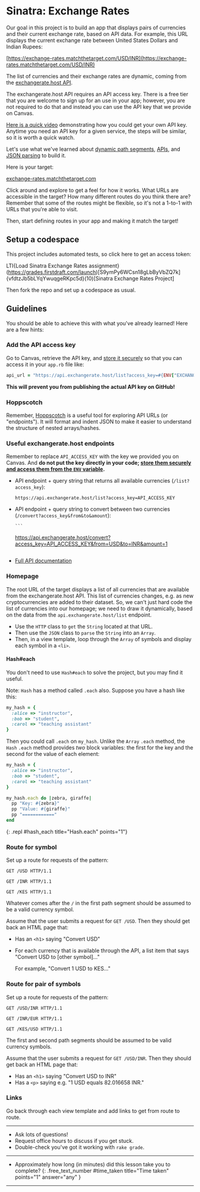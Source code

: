 # Sinatra: Exchange Rates

Our goal in this project is to build an app that displays pairs of currencies and their current exchange rate, based on API data. For example, this URL displays the current exchange rate between United States Dollars and Indian Rupees:

[https://exchange-rates.matchthetarget.com/USD/INR](https://exchange-rates.matchthetarget.com/USD/INR)

The list of currencies and their exchange rates are dynamic, coming from the [exchangerate.host API](https://exchangerate.host/).

<div class="bg-blue-100 py-1 px-5" markdown="1">

The exchangerate.host API requires an API access key. There is a free tier that you are welcome to sign up for an use in your app; however, you are not required to do that and instead you can use the API key that we provide on Canvas.

[Here is a quick video]() demonstrating how you could get your own API key. Anytime you need an API key for a given service, the steps will be similar, so it is worth a quick watch.
</div>

Let's use what we've learned about [dynamic path segments](https://learn.firstdraft.com/lessons/111-sinatra-dice-dynamic-routes), [APIs](https://learn.firstdraft.com/lessons/225-intro-to-apis), and [JSON parsing](https://learn.firstdraft.com/lessons/104-umbrella#useful-methods) to build it.

Here is your target: 

[exchange-rates.matchthetarget.com](https://exchange-rates.matchthetarget.com/)

Click around and explore to get a feel for how it works. What URLs are accessible in the target? How many different routes do you think there are? Remember that some of the routes might be flexible, so it's not a 1-to-1 with URLs that you're able to visit.

Then, start defining routes in your app and making it match the target!

## Setup a codespace

This project includes automated tests, so click here to get an access token:

LTI{Load Sinatra Exchange Rates assignment}(https://grades.firstdraft.com/launch)[S9ymPy6WCsn18gLbByVbZQ7k]{vfdtzJb5bLYqYwuqgeRKpc5d}(10)[Sinatra Exchange Rates Project]

Then fork the repo and set up a codespace as usual.

## Guidelines

You should be able to achieve this with what you've already learned! Here are a few hints:

### Add the API access key

Go to Canvas, retrieve the API key, and [store it securely](https://learn.firstdraft.com/lessons/52-storing-credentials-securely) so that you can access it in your `app.rb` file like:

```ruby
api_url = "https://api.exchangerate.host/list?access_key=#{ENV["EXCHANGE_RATE_API_KEY"]}"
```

**This will prevent you from publishing the actual API key on GitHub!**

### Hoppscotch

Remember, [Hoppscotch](https://learn.firstdraft.com/lessons/225-intro-to-apis#hoppscotch-a-client-designed-for-learning) is a useful tool for exploring API URLs (or "endpoints"). It will format and indent JSON to make it easier to understand the structure of nested arrays/hashes.

### Useful exchangerate.host endpoints

Remember to replace `API_ACCESS_KEY` with the key we provided you on Canvas. And **do not put the key directly in your code; [store them securely and access them from the `ENV` variable](https://learn.firstdraft.com/lessons/52-storing-credentials-securely).**

 - API endpoint + query string that returns all available currencies (`/list?access_key`): 
      
      ```
      https://api.exchangerate.host/list?access_key=API_ACCESS_KEY
      ```

 - API endpoint + query string to convert between two currencies (`/convert?access_key&from&to&amount`):

       ```
      https://api.exchangerate.host/convert?access_key=API_ACCESS_KEY&from=USD&to=INR&amount=1
      ```

 - [Full API documentation](https://exchangerate.host/documentation)

### Homepage

The root URL of the target displays a list of all currencies that are available from the exchangerate.host API. This list of currencies changes, e.g. as new cryptocurrencies are added to their dataset. So, we can't just hard code the list of currencies into our homepage; we need to draw it dynamically, based on the data from the `api.exchangerate.host/list` endpoint.

- Use the `HTTP` class to `get` the `String` located at that URL.
- Then use the `JSON` class to `parse` the `String` into an `Array`.
- Then, in a view template, loop through the `Array` of symbols and display each symbol in a `<li>`.

#### Hash#each

<div class="bg-blue-100 py-1 px-5" markdown="1">

You don't need to use `Hash#each` to solve the project, but you may find it useful.
</div>

Note: `Hash` has a method called `.each` also. Suppose you have a hash like this:

```ruby
my_hash = {
  :alice => "instructor",
  :bob => "student",
  :carol => "teaching assistant"
}
```

Then you could call `.each` on `my_hash`. Unlike the `Array` `.each` method, the `Hash` `.each` method provides _two_ block variables: the first for the key and the second for the value of each element:

```ruby
my_hash = {
  :alice => "instructor",
  :bob => "student",
  :carol => "teaching assistant"
}

my_hash.each do |zebra, giraffe|
  pp "Key: #{zebra}"
  pp "Value: #{giraffe}"
  pp "============"
end
```
{: .repl #hash_each title="Hash.each" points="1"}

### Route for symbol

Set up a route for requests of the pattern:

```http
GET /USD HTTP/1.1
```

```http
GET /INR HTTP/1.1
```

```http
GET /KES HTTP/1.1
```

Whatever comes after the `/` in the first path segment should be assumed to be a valid currency symbol.

Assume that the user submits a request for `GET /USD`. Then they should get back an HTML page that:

- Has an `<h1>` saying "Convert USD"
- For each currency that is available through the API, a list item that says "Convert USD to [other symbol]..."

    For example, "Convert 1 USD to KES..."

### Route for pair of symbols

Set up a route for requests of the pattern:

```http
GET /USD/INR HTTP/1.1
```

```http
GET /INR/EUR HTTP/1.1
```

```http
GET /KES/USD HTTP/1.1
```

The first and second path segments should be assumed to be valid currency symbols.

Assume that the user submits a request for `GET /USD/INR`. Then they should get back an HTML page that:

- Has an `<h1>` saying "Convert USD to INR"
- Has a `<p>` saying e.g. "1 USD equals 82.016658 INR."

### Links

Go back through each view template and add links to get from route to route.

---

- Ask lots of questions!
- Request office hours to discuss if you get stuck.
- Double-check you've got it working with `rake grade`.

---

- Approximately how long (in minutes) did this lesson take you to complete?
{: .free_text_number #time_taken title="Time taken" points="1" answer="any" }

---

